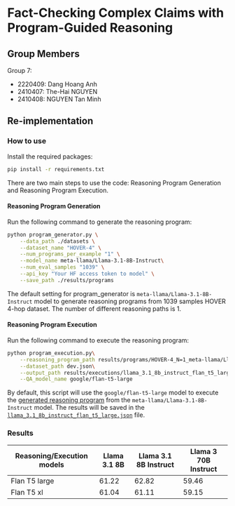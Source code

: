 # Fact-Checking Complex Claims with Program-Guided Reasoning

## Group Members
Group 7:
- 2220409: Dang Hoang Anh
- 2410407: The-Hai NGUYEN
- 2410408: NGUYEN Tan Minh


## Re-implementation

### How to use
Install the required packages:
```bash
pip install -r requirements.txt
```

There are two main steps to use the code: Reasoning Program Generation and Reasoning Program Execution.

#### Reasoning Program Generation
Run the following command to generate the reasoning program:
```bash
python program_generator.py \
    --data_path ./datasets \
    --dataset_name "HOVER-4" \
    --num_programs_per_example "1" \
    --model_name meta-llama/Llama-3.1-8B-Instruct\
    --num_eval_samples "1039" \
    --api_key "Your HF access token to model" \
    --save_path ./results/programs
```
The default setting for program_generator is `meta-llama/Llama-3.1-8B-Instruct` model to generate reasoning programs from 1039 samples HOVER 4-hop dataset. The number of different reasoning paths is 1. 

#### Reasoning Program Execution
Run the following command to execute the reasoning program:
```bash
python program_execution.py\
    --reasoning_program_path results/programs/HOVER-4_N=1_meta-llama/Llama-3.1-8B-Instruct_programs_v3.json\
    --dataset_path dev.json\
    --output_path results/executions/llama_3.1_8b_instruct_flan_t5_large.json\
    --QA_model_name google/flan-t5-large
```
By default, this script will use the `google/flan-t5-large` model to execute the [generated 
reasoning program](./results/programs/HOVER-4_N=1_meta-llama/Llama-3.1-8B-Instruct_programs_v3.json) from the `meta-llama/Llama-3.1-8B-Instruct` model. The results will be saved in the [`llama_3.1_8b_instruct_flan_t5_large.json`](./results/executions/llama_3.1_8b_instruct_flan_t5_large.json) file.

### Results

Reasoning/Execution models | Llama 3.1 8B | Llama 3.1 8B Instruct | Llama 3 70B Instruct 
--- | --- | --- | --- 
Flan T5 large | 61.22 | 62.82 | 59.46
Flan T5 xl | 61.04 | 61.11 | 59.15
